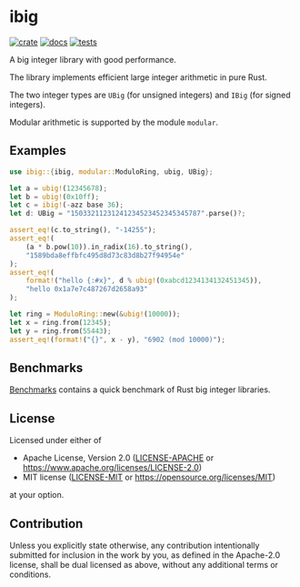 # ibig

[![crate](https://img.shields.io/crates/v/ibig.svg)](https://crates.io/crates/ibig)
[![docs](https://docs.rs/ibig/badge.svg)](https://docs.rs/ibig)
[![tests](https://github.com/tczajka/ibig-rs/actions/workflows/tests.yml/badge.svg)](https://github.com/tczajka/ibig-rs/actions/workflows/tests.yml)

A big integer library with good performance.

The library implements efficient large integer arithmetic in pure Rust.

The two integer types are `UBig` (for unsigned integers) and `IBig` (for signed integers).

Modular arithmetic is supported by the module `modular`.

## Examples

```rust
use ibig::{ibig, modular::ModuloRing, ubig, UBig};

let a = ubig!(12345678);
let b = ubig!(0x10ff);
let c = ibig!(-azz base 36);
let d: UBig = "15033211231241234523452345345787".parse()?;

assert_eq!(c.to_string(), "-14255");
assert_eq!(
    (a * b.pow(10)).in_radix(16).to_string(),
    "1589bda8effbfc495d8d73c83d8b27f94954e"
);
assert_eq!(
    format!("hello {:#x}", d % ubig!(0xabcd1234134132451345)),
    "hello 0x1a7e7c487267d2658a93"
);

let ring = ModuloRing::new(&ubig!(10000));
let x = ring.from(12345);
let y = ring.from(55443);
assert_eq!(format!("{}", x - y), "6902 (mod 10000)");
```

## Benchmarks

[Benchmarks](https://github.com/tczajka/bigint-benchmark-rs) contains a quick benchmark of
Rust big integer libraries.

## License

Licensed under either of

 * Apache License, Version 2.0
   ([LICENSE-APACHE](LICENSE-APACHE) or https://www.apache.org/licenses/LICENSE-2.0)
 * MIT license
   ([LICENSE-MIT](LICENSE-MIT) or https://opensource.org/licenses/MIT)

at your option.

## Contribution

Unless you explicitly state otherwise, any contribution intentionally submitted
for inclusion in the work by you, as defined in the Apache-2.0 license, shall be
dual licensed as above, without any additional terms or conditions.
